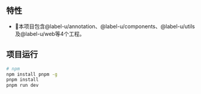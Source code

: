 

## 特性

- 📝本项目包含@label-u/annotation、@label-u/components、@label-u/utils及@label-u/web等4个工程。

## 项目运行

```bash
# npm
npm install pnpm -g
pnpm install
pnpm run dev

```


